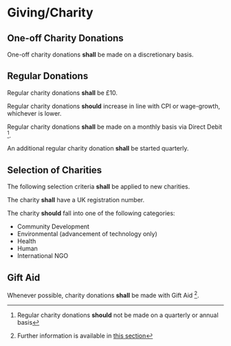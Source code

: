# Giving/Charity

## One-off Charity Donations

One-off charity donations **shall** be made on a discretionary basis.

## Regular Donations

Regular charity donations **shall** be £10.

Regular charity donations **should** increase in line with CPI or wage-growth, whichever is lower.

Regular charity donations **shall** be made on a monthly basis via Direct Debit [^1].

[^1]: Regular charity donations **should** not be made on a quarterly or annual basis

An additional regular charity donation **shall** be started quarterly.

## Selection of Charities

The following selection criteria **shall** be applied to new charities.

The charity **shall** have a UK registration number.

The charity **should** fall into one of the following categories:

* Community Development
* Environmental (advancement of technology only)
* Health
* Human
* International NGO

## Gift Aid

Whenever possible, charity donations **shall** be made with Gift Aid [^2].

[^2]: Further information is available in [this section](/tax/#gift-aid)

